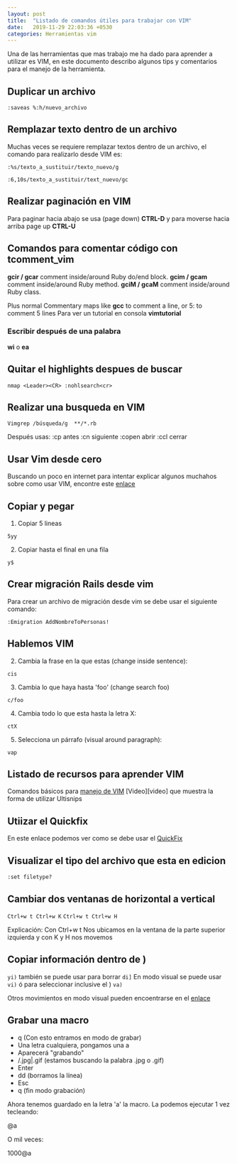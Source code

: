 ```yaml
---
layout: post
title:  "Listado de comandos útiles para trabajar con VIM"
date:   2019-11-29 22:03:36 +0530
categories: Herramientas vim
---
```

Una de las herramientas que mas trabajo me ha dado para aprender a utilizar es VIM, en este documento describo algunos tips y comentarios para el manejo de la herramienta.

## Duplicar un archivo

```shell
:saveas %:h/nuevo_archivo
```

## Remplazar texto dentro de un archivo

Muchas veces se requiere remplazar textos dentro de un archivo, el comando para realizarlo desde VIM es:

```shell
:%s/texto_a_sustituir/texto_nuevo/g

:6,10s/texto_a_sustituir/text_nuevo/gc
```

## Realizar paginación en VIM

Para paginar hacia abajo se usa (page down) **CTRL-D** y para moverse hacia arriba page up **CTRL-U**


## Comandos para comentar código con tcomment_vim

**gcir / gcar** comment inside/around Ruby do/end block. **gcim / gcam** comment inside/around Ruby method. **gciM / gcaM** comment inside/around Ruby class.

Plus normal Commentary maps like **gcc** to comment a line, or 5: to comment 5 lines
Para ver un tutorial en consola **vimtutorial**

### Escribir después de una palabra

**wi** o **ea**

## Quitar el highlights despues de buscar

```shell
nmap <Leader><CR> :nohlsearch<cr>
```
## Realizar una busqueda en VIM


```shell
Vimgrep /búsqueda/g  **/*.rb
```

Después usas: :cp antes :cn siguiente :copen abrir :ccl cerrar

## Usar Vim desde cero

Buscando un poco en internet para intentar explicar algunos muchahos sobre como usar VIM, encontre este [enlace][introduccion]

## Copiar y pegar

1. Copiar 5 lineas
```shell
5yy
```
2. Copiar hasta el final en una fila
```shell
y$
```

## Crear migración Rails desde vim

Para crear un archivo de migración desde vim se debe usar el siguiente comando:
```shell
:Emigration AddNombreToPersonas!
```

## Hablemos VIM

2. Cambia la frase en la que estas (change inside sentence):
```shell
cis
```
3. Cambia lo que haya hasta 'foo' (change search foo)
```shell
c/foo
```
4. Cambia todo lo que esta hasta la letra X:
```shell
ctX
```
5. Selecciona un párrafo (visual around paragraph):
```shell
vap
```

## Listado de recursos para aprender VIM

Comandos básicos para [manejo de VIM][comandos] 
[Video][video] que muestra la forma de utilizar Ultisnips

## Utiizar el Quickfix

En este enlace podemos ver como se debe usar el [QuickFix][quickfix]

## Visualizar el tipo del archivo que esta en edicion

`:set filetype?`

## Cambiar dos ventanas de horizontal a vertical

`Ctrl+w t Ctrl+w K`
`Ctrl+w t Ctrl+w H`

Explicación: Con Ctrl+w t Nos ubicamos en la ventana de la parte superior izquierda y con K y H nos movemos

## Copiar información dentro de )

```yi)``` también se puede usar para borrar ```di]```
En modo visual se puede usar ```vi)``` ó para seleccionar inclusive el ) ```va)```

Otros movimientos en modo visual pueden encoentrarse en el [enlace][enlace]

## Grabar una macro
- q (Con esto entramos en modo de grabar)
- Una letra cualquiera, pongamos una a
- Aparecerá "grabando"
- /\.jpg\|\.gif  (estamos buscando la palabra .jpg o .gif)
- Enter
- dd (borramos la línea)
- Esc
- q (fin modo grabación)

Ahora tenemos guardado en la letra 'a' la macro. La podemos ejecutar 1 vez tecleando:

@a

O mil veces:

1000@a

[introduccion]: https://hipertextual.com/archivo/2014/09/como-usar-vim-1-introduccion-a-vim/
[surround]: https://github.com/tpope/vim-surround
[comandos]: https://vim.rtorr.com/lang/es_es
[vieo]: http://vimcasts.org/episodes/meet-ultisnips/
[quickfix]: https://stackoverflow.com/questions/1747091/how-do-you-use-vims-quickfix-feature
[enlace]: http://vimdoc.sourceforge.net/htmldoc/motion.html#object-select
